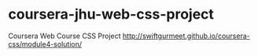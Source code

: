# coursera-jhu-web-css-project
Coursera Web Course CSS Project 
http://swiftgurmeet.github.io/coursera-css/module4-solution/
